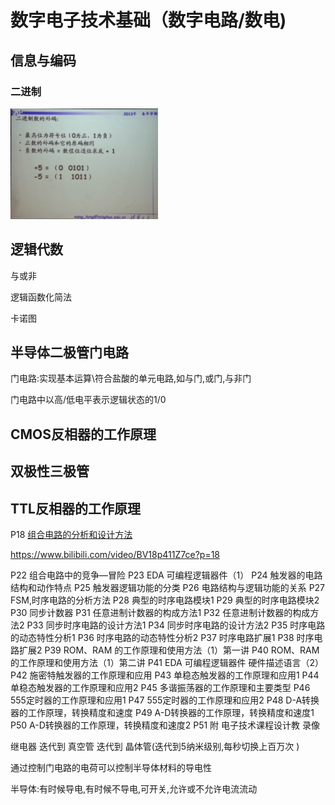 # 数字电子技术基础（数字电路/数电)

## 信息与编码

### 二进制

<img src="数字电子技术基础.assets/image-20220821220004535.png" alt="image-20220821220004535" style="zoom: 23%;" />

## 逻辑代数

与或非

逻辑函数化简法

卡诺图

## 半导体二极管门电路

门电路:实现基本运算\符合盐酸的单元电路,如与门,或门,与非门

门电路中以高/低电平表示逻辑状态的1/0

## CMOS反相器的工作原理



## 双极性三极管

## TTL反相器的工作原理

P18 [组合电路的分析和设计方法](https://www.bilibili.com/video/BV18p411Z7ce?p=18)

https://www.bilibili.com/video/BV18p411Z7ce?p=18

P22  组合电路中的竞争—冒险
P23  EDA 可编程逻辑器件（1）
P24  触发器的电路结构和动作特点
P25  触发器逻辑功能的分类
P26  电路结构与逻辑功能的关系
P27  FSM,时序电路的分析方法
P28  典型的时序电路模块1
P29  典型的时序电路模块2
P30  同步计数器
P31  任意进制计数器的构成方法1
P32  任意进制计数器的构成方法2
P33  同步时序电路的设计方法1
P34  同步时序电路的设计方法2
P35  时序电路的动态特性分析1
P36  时序电路的动态特性分析2
P37  时序电路扩展1
P38  时序电路扩展2
P39  ROM、RAM 的工作原理和使用方法（1）第一讲
P40  ROM、RAM 的工作原理和使用方法（1）第二讲
P41  EDA 可编程逻辑器件 硬件描述语言（2）
P42  施密特触发器的工作原理和应用
P43  单稳态触发器的工作原理和应用1
P44  单稳态触发器的工作原理和应用2
P45  多谐振荡器的工作原理和主要类型
P46  555定时器的工作原理和应用1
P47  555定时器的工作原理和应用2
P48  D-A转换器的工作原理，转换精度和速度
P49  A-D转换器的工作原理，转换精度和速度1
P50  A-D转换器的工作原理，转换精度和速度2
P51  附 电子技术课程设计教 录像

继电器 迭代到 真空管 迭代到 晶体管(迭代到5纳米级别,每秒切换上百万次 )

通过控制门电路的电荷可以控制半导体材料的导电性

半导体:有时候导电,有时候不导电,可开关,允许或不允许电流流动

